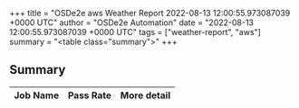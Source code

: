 +++
title = "OSDe2e aws Weather Report 2022-08-13 12:00:55.973087039 +0000 UTC"
author = "OSDe2e Automation"
date = "2022-08-13 12:00:55.973087039 +0000 UTC"
tags = ["weather-report", "aws"]
summary = "<table class=\"summary\"></table>"
+++
## Summary

| Job Name | Pass Rate | More detail |
|----------|-----------|-------------|




